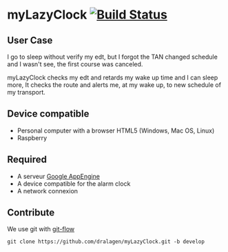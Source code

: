 myLazyClock [![Build Status](https://travis-ci.org/dralagen/myLazyClock.svg?branch=develop)](https://travis-ci.org/dralagen/myLazyClock)
===========


User Case
---------

I go to sleep without verify my edt, but I forgot the TAN changed schedule and I wasn't see, the first course was canceled.

myLazyClock checks my edt and retards my wake up time and I can sleep more, It checks the route and alerts me, at my wake up, to new schedule of my transport.

Device compatible
-----------------

 - Personal computer with a browser HTML5 (Windows, Mac OS, Linux)
 - Raspberry


Required
--------

 - A serveur [Google AppEngine](http://mylazyclock.appspot.com/)
 - A device compatible for the alarm clock
 - A network connexion

Contribute
----------

We use git with [git-flow](http://nvie.com/posts/a-successful-git-branching-model/)

```
git clone https://github.com/dralagen/myLazyClock.git -b develop
```

